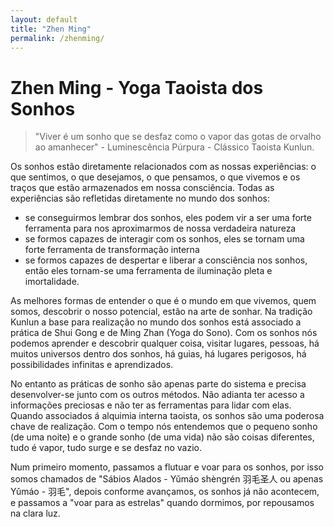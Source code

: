 ```yaml
---
layout: default
title: "Zhen Ming"
permalink: /zhenming/
---
```


# Zhen Ming - Yoga Taoista dos Sonhos
 
> "Viver é um sonho que se desfaz como o vapor das gotas de orvalho ao amanhecer" - Luminescência Púrpura - Clássico Taoista Kunlun.
 
Os sonhos estão diretamente relacionados com as nossas experiências: o que sentimos, o que desejamos, o que pensamos, o que vivemos e os traços que estão armazenados em nossa consciência. Todas as experiências são refletidas diretamente no mundo dos sonhos:
 
- se conseguirmos lembrar dos sonhos, eles podem vir a ser uma forte ferramenta para nos aproximarmos de nossa verdadeira natureza
- se formos capazes de interagir com os sonhos, eles se tornam uma forte ferramenta de transformação interna
- se formos capazes de despertar e liberar a consciência nos sonhos, então eles tornam-se uma ferramenta de iluminação pleta e imortalidade.
 
As melhores formas de entender o que é o mundo em que vivemos, quem somos, descobrir o nosso potencial, estão na arte de sonhar. Na tradição Kunlun a base para realização no mundo dos sonhos está associado a prática de Shui Gong e de Ming Zhan (Yoga do Sono). Com os sonhos nós podemos aprender e descobrir qualquer coisa, visitar lugares, pessoas, há muitos universos dentro dos sonhos, há guias, há lugares perigosos, há possibilidades infinitas e aprendizados.
 
No entanto as práticas de sonho são apenas parte do sistema e precisa desenvolver-se junto com os outros métodos. Não adianta ter acesso a informações preciosas e não ter as ferramentas para lidar com elas. Quando associados á alquimia interna taoista, os sonhos são uma poderosa chave de realização. Com o tempo nós entendemos que o pequeno sonho (de uma noite) e o grande sonho (de uma vida) não são coisas diferentes, tudo é vapor, tudo surge e se desfaz no vazio.
 
Num primeiro momento, passamos a flutuar e voar para os sonhos, por isso somos chamados de "Sábios Alados - Yǔmáo shèngrén 羽毛圣人 ou apenas Yǔmáo - 羽毛", depois conforme avançamos, os sonhos já não acontecem, e passamos a "voar para as estrelas" quando dormimos, por repousamos na clara luz. 